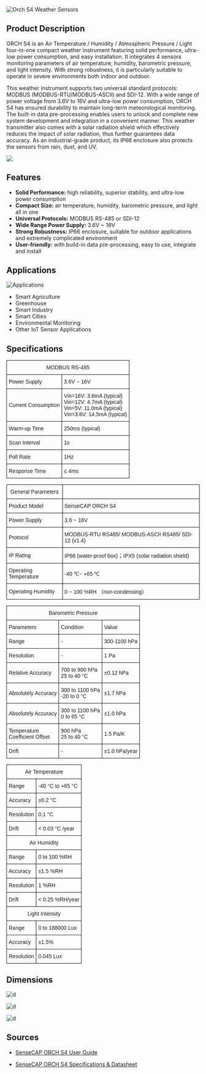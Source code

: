 ![Orch S4 Weather Sensors](https://files.seeedstudio.com/wiki/Orch_S4_Weather_Station/01_16_2.png)

## Product Description

ORCH S4 is an Air Temperature / Humidity / Atmospheric Pressure / Light four-in-one compact weather instrument featuring solid performance, ultra-low power consumption, and easy installation. It integrates 4 sensors monitoring parameters of air temperature, humidity, barometric pressure, and light intensity. With strong robustness, it is particularly suitable to operate in severe environments both indoor and outdoor.
 
This weather instrument supports two universal standard protocols: MODBUS (MODBUS-RTU/MODBUS-ASCII) and SDI-12. With a wide range of power voltage from 3.6V to 16V and ultra-low power consumption, ORCH S4 has ensured durability to maintain long-term meteorological monitoring. The built-in data pre-processing enables users to unlock and complete new system development and integration in a convenient manner. This weather transmitter also comes with a solar radiation shield which effectively reduces the impact of solar radiation, thus further guarantees data accuracy. As an industrial-grade product, its IP66 enclosure also protects the sensors from rain, dust, and UV.
 

[![](https://files.seeedstudio.com/wiki/Seeed-WiKi/docs/images/300px-Get_One_Now_Banner-ragular.png)](https://www.seeedstudio.com/ORCH-S4-A1A-p-4810.html)



## Features


* **Solid Performance:** high reliability, superior stability, and ultra-low power consumption
* **Compact Size:** air temperature, humidity, barometric pressure, and light all in one
* **Universal Protocols:** MODBUS RS-485 or SDI-12
* **Wide Range Power Supply:** 3.6V ~ 16V
* **Strong Robustness:** IP66 enclosure, suitable for outdoor applications and extremely complicated environment
* **User-friendly:** with build-in data pre-processing, easy to use, integrate and install 


## Applications

![Applications](https://files.seeedstudio.com/wiki/Orch_S4_Weather_Station/applications.png)


* Smart Agriculture
* Greenhouse
* Smart Industry
* Smart Cities
* Environmental Monitoring
* Other IoT Sensor Applications



## Specifications
<style type="text/css">
.tg  {border-collapse:collapse;border-spacing:0;}
.tg td{border-color:black;border-style:solid;border-width:1px;font-family:Arial, sans-serif;font-size:14px;
  overflow:hidden;padding:10px 5px;word-break:normal;}
.tg th{border-color:black;border-style:solid;border-width:1px;font-family:Arial, sans-serif;font-size:14px;
  font-weight:normal;overflow:hidden;padding:10px 5px;word-break:normal;}
.tg .tg-2fdn{border-color:#9b9b9b;text-align:left;vertical-align:top}
.tg .tg-e2cz{background-color:#9b9b9b;border-color:#9b9b9b;color:#ffffff;text-align:left;vertical-align:top}
</style>
<table class="tg">
<thead>
<tr><th class="tg-qw69" colspan="2">MODBUS RS-485</th></tr>
</thead>
<tbody>
<tr>
<td class="tg-855q">Power Supply</td>
<td class="tg-855q">3.6V ~ 16V</td>
</tr>
<tr>
<td class="tg-855q">Current Consumption</td>
<td class="tg-855q">Vin=16V: 3.6mA (typical)<br />Vin=12V: 4.7mA (typical)<br />Vin=5V: 11.0mA (typical)<br />Vin=3.6V: 14.5mA (typical)</td>
</tr>
<tr>
<td class="tg-855q">Warm-up Time</td>
<td class="tg-855q">250ms (typical)</td>
</tr>
<tr>
<td class="tg-855q">Scan Interval</td>
<td class="tg-855q">1s</td>
</tr>
<tr>
<td class="tg-855q">Poll Rate</td>
<td class="tg-855q">1Hz</td>
</tr>
<tr>
<td class="tg-855q">Response Time</td>
<td class="tg-855q">≤ 4ms</td>
</tr>
</tbody>
</table>
</div>
<div class="wide-screen-container__39MF" data-is-widescreen="false" data-type="paragraph">
<style type="text/css">
.tg  {border-collapse:collapse;border-spacing:0;}
.tg td{border-color:black;border-style:solid;border-width:1px;font-family:Arial, sans-serif;font-size:14px;
  overflow:hidden;padding:10px 5px;word-break:normal;}
.tg th{border-color:black;border-style:solid;border-width:1px;font-family:Arial, sans-serif;font-size:14px;
  font-weight:normal;overflow:hidden;padding:10px 5px;word-break:normal;}
.tg .tg-2fdn{border-color:#9b9b9b;text-align:left;vertical-align:top}
.tg .tg-e2cz{background-color:#9b9b9b;border-color:#9b9b9b;color:#ffffff;text-align:left;vertical-align:top}
</style>
<table class="tg">
<thead>
<tr><th class="tg-qw69">General Parameters</th><th class="tg-qw69"></th></tr>
</thead>
<tbody>
<tr>
<td class="tg-855q">Product Model</td>
<td class="tg-855q">SenseCAP ORCH S4</td>
</tr>
<tr>
<td class="tg-855q">Power Supply</td>
<td class="tg-855q">3.6 ~ 16V</td>
</tr>
<tr>
<td class="tg-855q">Protocol</td>
<td class="tg-855q">MODBUS-RTU RS485/ MODBUS-ASCII RS485/ SDI-12 (v1.4)</td>
</tr>
<tr>
<td class="tg-855q">IP Rating</td>
<td class="tg-855q">IP66 (water-proof box)；IPX5 (solar radiation shield)</td>
</tr>
<tr>
<td class="tg-855q">Operating Temperature</td>
<td class="tg-855q">-40 ℃~ +65 ℃</td>
</tr>
<tr>
<td class="tg-855q">Operating Humidity</td>
<td class="tg-855q">0 ~ 100 %RH （non-condensing）</td>
</tr>
</tbody>
</table>
<style type="text/css">
.tg  {border-collapse:collapse;border-spacing:0;}
.tg td{border-color:black;border-style:solid;border-width:1px;font-family:Arial, sans-serif;font-size:14px;
  overflow:hidden;padding:10px 5px;word-break:normal;}
.tg th{border-color:black;border-style:solid;border-width:1px;font-family:Arial, sans-serif;font-size:14px;
  font-weight:normal;overflow:hidden;padding:10px 5px;word-break:normal;}
.tg .tg-2fdn{border-color:#9b9b9b;text-align:left;vertical-align:top}
.tg .tg-e2cz{background-color:#9b9b9b;border-color:#9b9b9b;color:#ffffff;text-align:left;vertical-align:top}
</style>
<table class="tg">
<thead>
<tr><th class="tg-qw69" colspan="3">Barometric Pressure</th></tr>
</thead>
<tbody>
<tr>
<td class="tg-wo29">Parameters</td>
<td class="tg-wo29">Condition</td>
<td class="tg-wo29">Value</td>
</tr>
<tr>
<td class="tg-wo29">Range</td>
<td class="tg-wo29">-</td>
<td class="tg-wo29">300-1100 hPa</td>
</tr>
<tr>
<td class="tg-wo29">Resolution</td>
<td class="tg-wo29">-</td>
<td class="tg-wo29">1 Pa</td>
</tr>
<tr>
<td class="tg-wo29">Relative Accuracy</td>
<td class="tg-wo29">700 to 900 hPa<br />25 to 40 °C</td>
<td class="tg-wo29"><span data-style="font-weight: 400; font-style: normal;">±0.12 hPa</span></td>
</tr>
<tr>
<td class="tg-wo29">Absolutely Accuracy</td>
<td class="tg-wo29">300 to 1100 hPa<br />-20 to 0 °C</td>
<td class="tg-wo29"><span data-style="font-weight: 400; font-style: normal;">±1.7 hPa</span></td>
</tr>
<tr>
<td class="tg-wo29"><span data-style="font-weight: 400; font-style: normal;">Absolutely Accuracy</span></td>
<td class="tg-wo29">300 to 1100 hPa<br />0 to 65 °C</td>
<td class="tg-wo29"><span data-style="font-weight: 400; font-style: normal;">±1.0 hPa</span></td>
</tr>
<tr>
<td class="tg-wo29">Temperature <br />Coefficient Offset</td>
<td class="tg-wo29">900 hPa<br />25 to 40 °C</td>
<td class="tg-wo29">1.5 Pa/K</td>
</tr>
<tr>
<td class="tg-wo29">Drift</td>
<td class="tg-wo29">-</td>
<td class="tg-wo29"><span data-style="font-weight: 400; font-style: normal;">±1.0 hPa/year</span></td>
</tr>
</tbody>
</table>
<style type="text/css">
.tg  {border-collapse:collapse;border-spacing:0;}
.tg td{border-color:black;border-style:solid;border-width:1px;font-family:Arial, sans-serif;font-size:14px;
  overflow:hidden;padding:10px 5px;word-break:normal;}
.tg th{border-color:black;border-style:solid;border-width:1px;font-family:Arial, sans-serif;font-size:14px;
  font-weight:normal;overflow:hidden;padding:10px 5px;word-break:normal;}
.tg .tg-2fdn{border-color:#9b9b9b;text-align:left;vertical-align:top}
.tg .tg-e2cz{background-color:#9b9b9b;border-color:#9b9b9b;color:#ffffff;text-align:left;vertical-align:top}
</style>
<table class="tg">
<thead>
<tr><th class="tg-qw69" colspan="2">Air Temperature</th></tr>
</thead>
<tbody>
<tr>
<td class="tg-855q">Range</td>
<td class="tg-855q">-40 °C to +85 °C</td>
</tr>
<tr>
<td class="tg-855q">Accuracy</td>
<td class="tg-855q"><span data-style="font-weight: 400; font-style: normal;">±0.2 </span>°C</td>
</tr>
<tr>
<td class="tg-855q">Resolution</td>
<td class="tg-855q">0.1 °C</td>
</tr>
<tr>
<td class="tg-855q">Drift</td>
<td class="tg-855q">&lt; 0.03 °C /year</td>
</tr>
<tr><th class="tg-qw69" colspan="2">Air Humidity</th></tr>
<tr>
<td class="tg-855q">Range</td>
<td class="tg-855q">0 to 100 %RH</td>
</tr>
<tr>
<td class="tg-855q">Accuracy</td>
<td class="tg-855q"><span data-style="font-weight: 400; font-style: normal;">±1.5 %RH</span></td>
</tr>
<tr>
<td class="tg-855q">Resolution</td>
<td class="tg-855q">1 %RH</td>
</tr>
<tr>
<td class="tg-855q">Drift</td>
<td class="tg-855q">&lt; 0.25 %RH/year</td>
</tr>
<tr><th class="tg-qw69" colspan="2">Light Intensity</th></tr>
<tr>
<td class="tg-855q">Range</td>
<td class="tg-855q">0 to 188000 Lux</td>
</tr>
<tr>
<td class="tg-855q">Accuracy</td>
<td class="tg-855q"><span data-style="font-weight: 400; font-style: normal;">±1.5%</span></td>
</tr>
<tr>
<td class="tg-855q">Resolution</td>
<td class="tg-855q">0.045 Lux</td>
</tr>
</tbody>
</table>


## Dimensions

![d](https://files.seeedstudio.com/wiki/Orch_S4_Weather_Station/d1.png)

![d](https://files.seeedstudio.com/wiki/Orch_S4_Weather_Station/d2.png)

![d](https://files.seeedstudio.com/wiki/Orch_S4_Weather_Station/d3.png)


## Sources

* [SenseCAP ORCH S4 User Guide](https://files.seeedstudio.com/wiki/Orch_S4_Weather_Station/SenseCAP_ORCH_S4-User_Guide.pdf)

* [SenseCAP ORCH S4 Specifications & Datasheet](https://files.seeedstudio.com/wiki/Orch_S4_Weather_Station/SenseCAP_ORCH_S4-DataSheet.pdf)